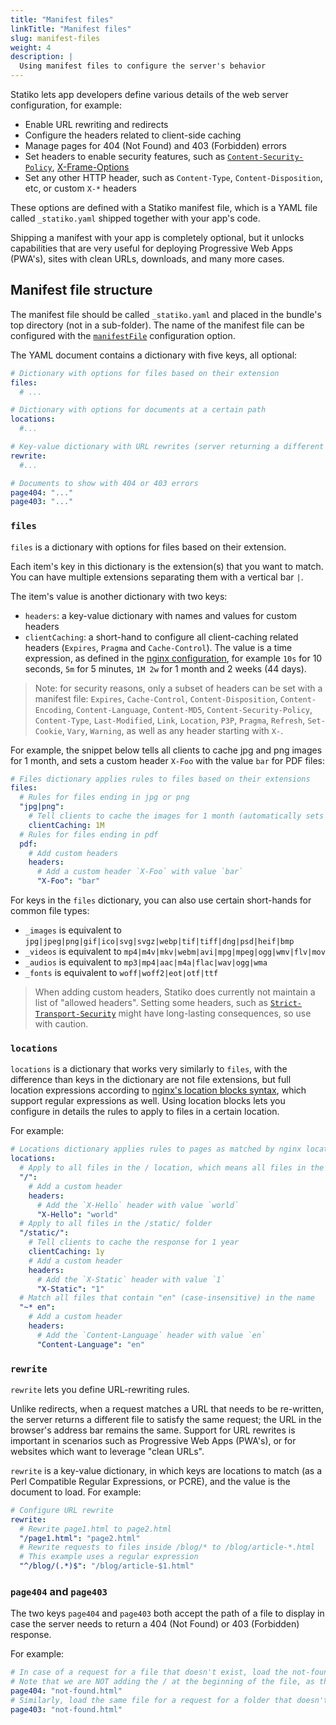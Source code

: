 ```yaml
---
title: "Manifest files"
linkTitle: "Manifest files"
slug: manifest-files
weight: 4
description: |
  Using manifest files to configure the server's behavior
---
```


Statiko lets app developers define various details of the web server configuration, for example:

- Enable URL rewriting and redirects
- Configure the headers related to client-side caching
- Manage pages for 404 (Not Found) and 403 (Forbidden) errors
- Set headers to enable security features, such as [`Content-Security-Policy`](https://developer.mozilla.org/en-US/docs/Web/HTTP/Headers/Content-Security-Policy), [X-Frame-Options](https://developer.mozilla.org/en-US/docs/Web/HTTP/Headers/X-Frame-Options)
- Set any other HTTP header, such as `Content-Type`, `Content-Disposition`, etc, or custom `X-*` headers

These options are defined with a Statiko manifest file, which is a YAML file called `_statiko.yaml` shipped together with your app's code.

Shipping a manifest with your app is completely optional, but it unlocks capabilities that are very useful for deploying Progressive Web Apps (PWA's), sites with clean URLs, downloads, and many more cases.

## Manifest file structure

The manifest file should be called `_statiko.yaml` and placed in the bundle's top directory (not in a sub-folder). The name of the manifest file can be configured with the [`manifestFile`](TODO) configuration option.

The YAML document contains a dictionary with five keys, all optional:

```yaml
# Dictionary with options for files based on their extension
files:
  # ...

# Dictionary with options for documents at a certain path
locations:
  #...

# Key-value dictionary with URL rewrites (server returning a different file but without sending the client a redirect)
rewrite:
  #...

# Documents to show with 404 or 403 errors
page404: "..."
page403: "..."
```

### `files`

`files` is a dictionary with options for files based on their extension.

Each item's key in this dictionary is the extension(s) that you want to match. You can have multiple extensions separating them with a vertical bar `|`.

The item's value is another dictionary with two keys:

- `headers`: a key-value dictionary with names and values for custom headers
- `clientCaching`: a short-hand to configure all client-caching related headers (`Expires`, `Pragma` and `Cache-Control`). The value is a time expression, as defined in the [nginx configuration](http://nginx.org/en/docs/syntax.html), for example `10s` for 10 seconds, `5m` for 5 minutes, `1M 2w` for 1 month and 2 weeks (44 days).

> Note: for security reasons, only a subset of headers can be set with a manifest file: `Expires`, `Cache-Control`, `Content-Disposition`, `Content-Encoding`, `Content-Language`, `Content-MD5`, `Content-Security-Policy`, `Content-Type`, `Last-Modified`, `Link`, `Location`, `P3P`, `Pragma`, `Refresh`, `Set-Cookie`, `Vary`, `Warning`, as well as any header starting with `X-`.

For example, the snippet below tells all clients to cache jpg and png images for 1 month, and sets a custom header `X-Foo` with the value `bar` for PDF files:

```yaml
# Files dictionary applies rules to files based on their extensions
files:
  # Rules for files ending in jpg or png
  "jpg|png":
    # Tell clients to cache the images for 1 month (automatically sets `Expires`, `Cache-Control` and `Pragma`)
    clientCaching: 1M
  # Rules for files ending in pdf
  pdf:
    # Add custom headers
    headers:
      # Add a custom header `X-Foo` with value `bar`
      "X-Foo": "bar"
```

For keys in the `files` dictionary, you can also use certain short-hands for common file types:

- `_images` is equivalent to `jpg|jpeg|png|gif|ico|svg|svgz|webp|tif|tiff|dng|psd|heif|bmp`
- `_videos` is equivalent to `mp4|m4v|mkv|webm|avi|mpg|mpeg|ogg|wmv|flv|mov`
- `_audios` is equivalent to `mp3|mp4|aac|m4a|flac|wav|ogg|wma`
- `_fonts` is equivalent to `woff|woff2|eot|otf|ttf`

> When adding custom headers, Statiko does currently not maintain a list of "allowed headers". Setting some headers, such as [`Strict-Transport-Security`](https://developer.mozilla.org/en-US/docs/Web/HTTP/Headers/Strict-Transport-Security) might have long-lasting consequences, so use with caution.

### `locations`

`locations` is a dictionary that works very similarly to `files`, with the difference than keys in the dictionary are not file extensions, but full location expressions according to [nginx's location blocks syntax](https://www.journaldev.com/26342/nginx-location-directive), which support regular expressions as well. Using location blocks lets you configure in details the rules to apply to files in a certain location.

For example:

```yaml
# Locations dictionary applies rules to pages as matched by nginx location blocks
locations:
  # Apply to all files in the / location, which means all files in the site
  "/":
    # Add a custom header
    headers:
      # Add the `X-Hello` header with value `world`
      "X-Hello": "world"
  # Apply to all files in the /static/ folder
  "/static/":
    # Tell clients to cache the response for 1 year
    clientCaching: 1y
    # Add a custom header
    headers:
      # Add the `X-Static` header with value `1`
      "X-Static": "1"
  # Match all files that contain "en" (case-insensitive) in the name
  "~* en":
    # Add a custom header
    headers:
      # Add the `Content-Language` header with value `en`
      "Content-Language": "en"
```

### `rewrite`

`rewrite` lets you define URL-rewriting rules.

Unlike redirects, when a request matches a URL that needs to be re-written, the server returns a different file to satisfy the same request; the URL in the browser's address bar remains the same. Support for URL rewrites is important in scenarios such as Progressive Web Apps (PWA's), or for websites which want to leverage "clean URLs".

`rewrite` is a key-value dictionary, in which keys are locations to match (as a Perl Compatible Regular Expressions, or PCRE), and the value is the document to load. For example:

```yaml
# Configure URL rewrite
rewrite:
  # Rewrite page1.html to page2.html
  "/page1.html": "page2.html"
  # Rewrite requests to files inside /blog/* to /blog/article-*.html
  # This example uses a regular expression
  "^/blog/(.*)$": "/blog/article-$1.html"
```

### `page404` and `page403`

The two keys `page404` and `page403` both accept the path of a file to display in case the server needs to return a 404 (Not Found) or 403 (Forbidden) response.

For example:

```yaml
# In case of a request for a file that doesn't exist, load the not-found.html file
# Note that we are NOT adding the / at the beginning of the file, as that's implied
page404: "not-found.html"
# Similarly, load the same file for a request for a folder that doesn't have an index.html file
page403: "not-found.html"
```
